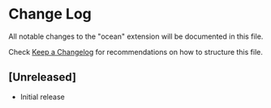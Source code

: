 # Change Log

All notable changes to the "ocean" extension will be documented in this file.

Check [Keep a Changelog](http://keepachangelog.com/) for recommendations on how to structure this file.

## [Unreleased]

- Initial release

